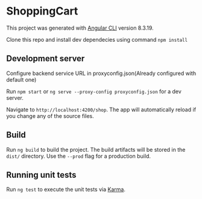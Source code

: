 # ShoppingCart

This project was generated with [Angular CLI](https://github.com/angular/angular-cli) version 8.3.19.

Clone this repo and install dev dependecies using command `npm install`

## Development server

Configure backend service URL in proxyconfig.json(Already configured with default one) 

Run `npm start` or `ng serve --proxy-config proxyconfig.json` for a dev server. 

Navigate to `http://localhost:4200/shop`. The app will automatically reload if you change any of the source files.

## Build

Run `ng build` to build the project. The build artifacts will be stored in the `dist/` directory. Use the `--prod` flag for a production build.

## Running unit tests

Run `ng test` to execute the unit tests via [Karma](https://karma-runner.github.io).

